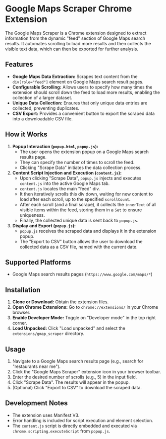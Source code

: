 # Google Maps Scraper Chrome Extension

The Google Maps Scraper is a Chrome extension designed to extract information from the dynamic "feed" section of Google Maps search results. It automates scrolling to load more results and then collects the visible text data, which can then be exported for further analysis.

## Features

*   **Google Maps Data Extraction:** Scrapes text content from the `div[role="feed"]` element on Google Maps search result pages.
*   **Configurable Scrolling:** Allows users to specify how many times the extension should scroll down the feed to load more results, enabling the collection of a larger dataset.
*   **Unique Data Collection:** Ensures that only unique data entries are collected, preventing duplicates.
*   **CSV Export:** Provides a convenient button to export the scraped data into a downloadable CSV file.

## How it Works

1.  **Popup Interaction (`popup.html`, `popup.js`):**
    *   The user opens the extension popup on a Google Maps search results page.
    *   They can specify the number of times to scroll the feed.
    *   Clicking "Scrape Data" initiates the data collection process.
2.  **Content Script Injection and Execution (`content.js`):**
    *   Upon clicking "Scrape Data", `popup.js` injects and executes `content.js` into the active Google Maps tab.
    *   `content.js` locates the main "feed" div.
    *   It then iteratively scrolls this div down, waiting for new content to load after each scroll, up to the specified `scrollCount`.
    *   After each scroll (and a final scrape), it collects the `innerText` of all visible items within the feed, storing them in a `Set` to ensure uniqueness.
    *   Finally, the collected unique data is sent back to `popup.js`.
3.  **Display and Export (`popup.js`):**
    *   `popup.js` receives the scraped data and displays it in the extension popup.
    *   The "Export to CSV" button allows the user to download the collected data as a CSV file, named with the current date.

## Supported Platforms

*   Google Maps search results pages (`https://www.google.com/maps/*`)

## Installation

1.  **Clone or Download:** Obtain the extension files.
2.  **Open Chrome Extensions:** Go to `chrome://extensions/` in your Chrome browser.
3.  **Enable Developer Mode:** Toggle on "Developer mode" in the top right corner.
4.  **Load Unpacked:** Click "Load unpacked" and select the `extensions/gmap_scraper` directory.

## Usage

1.  Navigate to a Google Maps search results page (e.g., search for "restaurants near me").
2.  Click the "Google Maps Scraper" extension icon in your browser toolbar.
3.  Enter the desired number of scrolls (e.g., 5) in the input field.
4.  Click "Scrape Data". The results will appear in the popup.
5.  (Optional) Click "Export to CSV" to download the scraped data.

## Development Notes

*   The extension uses Manifest V3.
*   Error handling is included for script execution and element selection.
*   The `content.js` script is directly embedded and executed via `chrome.scripting.executeScript` from `popup.js`.
